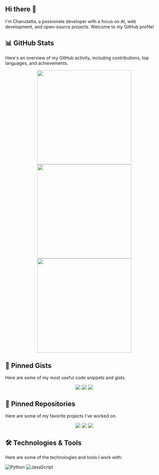 ## Hi there 👋
I'm Charudatta, a passionate developer with a focus on AI, web development, and open-source projects. Welcome to my GitHub profile!

## 📊 GitHub Stats
Here's an overview of my GitHub activity, including contributions, top languages, and achievements.

<div align="center">
  <img height=300 src="https://github-readme-stats.vercel.app/api?username=charudatta10&show=reviews,discussions_started,prs_merged,prs_merged_percentage&hide_rank=true&show_icons=true&include_all_commits=true&theme=onedark#gh-dark-mode-only&bg_color=30,e96443,904e95)" />
  <img height=300 src="https://github-readme-stats.vercel.app/api/top-langs/?username=charudatta10&layout=pie&hide=html&theme=onedark" />
  <img height=300 src="https://github-profile-trophy.vercel.app/?username=charudatta10&theme=onedark&rows=2&column=3" />
</div>

## 📌 Pinned Gists
Here are some of my most useful code snippets and gists.

<div align="center">
  <img src="https://github-readme-stats.vercel.app/api/gist?id=8b50e8260808cdebe4c08d2b00ba05d3&theme=onedark" />
  <img src="https://github-readme-stats.vercel.app/api/gist?id=544d754641c3fa2b22fb84b7e62edf8c&theme=dark" />
  <img src="https://github-readme-stats.vercel.app/api/gist?id=d44f375ef894ede4d5302eb4a003b27a&theme=merko" />
</div>

## 📂 Pinned Repositories
Here are some of my favorite projects I've worked on.

<div align="center">
  
  <img src="https://github-readme-stats.vercel.app/api/pin/?username=charudatta10&repo=devanagari-handwriting-recognizer&theme=gruvbox" />
  <img src="https://github-readme-stats.vercel.app/api/pin/?username=charudatta10&repo=ai_chat&theme=merko" />
  <img src="https://github-readme-stats.vercel.app/api/pin/?username=charudatta10&repo=ai-trade&theme=dark" />
  
</div>

## 🛠️ Technologies & Tools
Here are some of the technologies and tools I work with:

![Python](https://img.shields.io/badge/Python-3776AB?style=for-the-badge&logo=python&logoColor=white)
![JavaScript](https://img.shields.io/badge/JavaScript-F7DF1E?style=for-the-badge&logo=javascript&logoColor=black)
